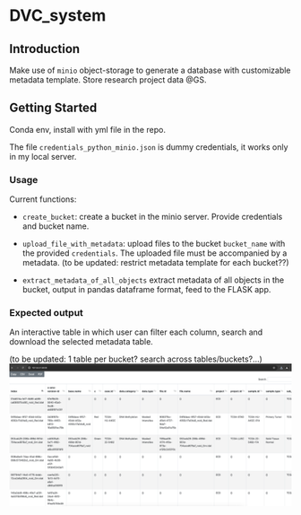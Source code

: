 # DVC_system

## Introduction
Make use of `minio` object-storage to generate a database with customizable metadata template. Store research project data @GS. 

## Getting Started
Conda env, install with yml file in the repo.

The file `credentials_python_minio.json` is dummy credentials, it works only in my local server.

### Usage
Current functions:
- `create_bucket`: create a bucket in the minio server. Provide credentials and bucket name. 

- `upload_file_with_metadata`: upload files to the bucket `bucket_name` with the provided `credentials`. The uploaded file must be accompanied by a metadata. 
 (to be updated: restrict metadata template for each bucket??)

- `extract_metadata_of_all_objects` extract metadata of all objects in the bucket, output in pandas dataframe format, feed to the FLASK app. 
### Expected output
An interactive table in which user can filter each column, search and download the selected metadata table. 

(to be updated: 1 table per bucket? search across tables/buckets?...)
![alt text](image.png)